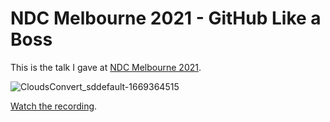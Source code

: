 # NDC Melbourne 2021 - GitHub Like a Boss

This is the talk I gave at [NDC Melbourne 2021](https://www.youtube.com/watch?v=KS2gQ_0-zXg&ab_channel=NDCConferences).

![CloudsConvert_sddefault-1669364515](https://user-images.githubusercontent.com/36594527/203934485-253c0969-106e-4bce-84fe-0514bc619e61.jpg)

[Watch the recording](https://www.youtube.com/watch?v=XjFgjBavPmI&ab_channel=NDCConferences).

